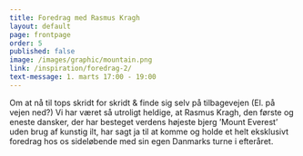 ```yaml
---
title: Foredrag med Rasmus Kragh
layout: default
page: frontpage
order: 5
published: false
image: /images/graphic/mountain.png
link: /inspiration/foredrag-2/
text-message: 1. marts 17:00 - 19:00
---
```

Om at nå til tops skridt for skridt & finde sig selv på tilbagevejen (El. på vejen ned?)
Vi har været så utroligt heldige, at Rasmus Kragh, den første og eneste dansker, der har besteget verdens højeste bjerg ’Mount Everest’ uden brug af kunstig ilt, har sagt ja til at komme og holde et helt eksklusivt foredrag hos os sideløbende med sin egen Danmarks turne i efteråret.